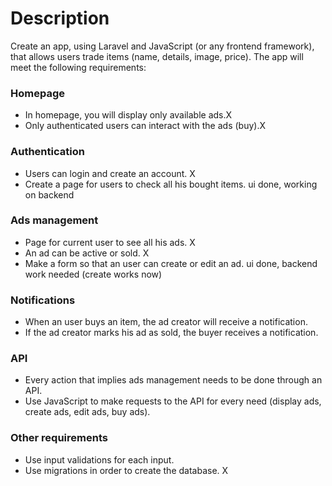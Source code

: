 

# Description

Create an app, using Laravel and JavaScript (or any frontend framework), that allows users trade items (name, details, image, price). The app will meet the following requirements:

### Homepage

* In homepage, you will display only available ads.X
* Only authenticated users can interact with the ads (buy).X

### Authentication

* Users can login and create an account. X
* Create a page for users to check all his bought items. ui done, working on backend

### Ads management

* Page for current user to see all his ads. X 
* An ad can be active or sold. X
* Make a form so that an user can create or edit an ad. ui done, backend work needed (create works now)

### Notifications

* When an user buys an item, the ad creator will receive a notification.
* If the ad creator marks his ad as sold, the buyer receives a notification.

### API

* Every action that implies ads management needs to be done through an API.
* Use JavaScript to make requests to the API for every need (display ads, create ads, edit ads, buy ads).

### Other requirements

* Use input validations for each input.
* Use migrations in order to create the database. X
